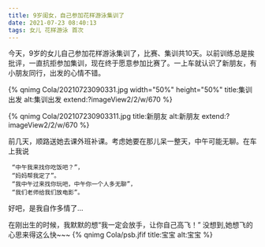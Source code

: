 ```yaml
---
title: 9岁闺女，自己参加花样游泳集训了
date: 2021-07-23 08:40:13
tags: 女儿 花样游泳 首次
---
```

今天，9岁的女儿自己参加花样游泳集训了，比赛、集训共10天。以前训练总是挨批评，一直抗拒参加集训，现在终于愿意参加比赛了。一上车就认识了新朋友，有小朋友同行，出发的心情不错。

{% qnimg Cola/20210723090331.jpg width="50%" height="50%" title:集训出发 alt:集训出发 extend:?imageView2/2/w/670  %}

{% qnimg Cola/202107230903311.jpg title:新朋友 alt:新朋友 extend:?imageView2/2/w/670 %}


前几天，顺路送她去课外班补课。考虑她要在那儿呆一整天，中午可能无聊。在车上我说
```
 “中午我来找你吃饭吧？”，
 “妈妈帮我定了”。
 “我中午过来找你玩吧，中午你一个人多无聊”，
 “我们老师给我们放电影”。
 ```
好吧，是我自作多情了...


在刚出生的时候，我默默的想“我一定会放手，让你自己高飞！” 没想到,她想飞的心思来得这么快~~~ 
{% qnimg Cola/psb.jfif title:宝宝 alt:宝宝  %}
